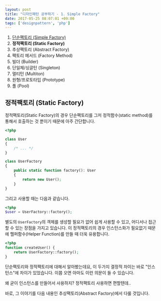 ```yaml
---
layout: post
title: "디자인패턴 공부하기 - 1. Simple Factory"
date: 2017-05-25 08:07:01 +09:00
tags: ['designpattern', 'php']
---
```


1. [단순팩토리 (Simple Factory)](/posts/2017/05/25/php-design-pattern-1-simple-factory)
1. **정적팩토리 (Static Factory)**
1. 추상팩토리 (Abstract Factory)
1. 팩토리 메서드 (Factory Method)
1. 빌더 (Builder)
1. 단일체/싱글턴 (Singleton)
1. 멀티턴 (Multiton)
1. 원형/프로토타입 (Prototype)
1. 풀 (Pool)

## 정적팩토리 (Static Factory)

정적팩토리(Static Factory)의 경우 단순팩토리를 그저 정적함수(static method)를 통해서 호출하는 것 뿐이기 때문에 아주 간단합니다.

```php
<?php

class User
{
    /* ... */
}

class UserFactory
{
    public static function factory(): User
    {
        return new User();
    }
}
```

그리고 사용할 때는 다음과 같습니다.

```php
<?php
$user = UserFactory::factory();
```

별도의 `UserFactory`의 객체를 생성할 필요가 없어 쉽게 사용할 수 있고, 어디서나 접근할 수 있는 장점을 가지고 있습니다. 이 정적팩토리의 경우 인스턴스화가 필요없기 때문에 헬퍼함수(Helper Function)를 만들 때 더욱 유용합니다.

```php
<?php
function createUser() {
    return UserFactory::factory();
}
```

단순팩토리와 정적팩토리에 대해서 알아봤는데요, 이 두가지 결정적 차이는 바로 "인스턴스"에 차이가 있었습니다. 이쯤 오면 아마도 이런 의문이 들 수 있습니다.

왜 굳이 인스턴스를 만들어서 사용하지? 정적팩토리 사용하면 편할텐데..

바로, 그 이야기를 다음 내용인 추상팩토리(Abstract Factory)에서 다룰 것입니다.

